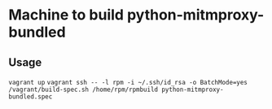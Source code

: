 Machine to build python-mitmproxy-bundled
========


Usage
-------
`vagrant up`
`vagrant ssh -- -l rpm -i ~/.ssh/id_rsa -o BatchMode=yes /vagrant/build-spec.sh /home/rpm/rpmbuild python-mitmproxy-bundled.spec`
